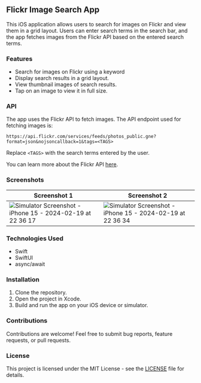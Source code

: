 ## Flickr Image Search App

This iOS application allows users to search for images on Flickr and view them in a grid layout. Users can enter search terms in the search bar, and the app fetches images from the Flickr API based on the entered search terms.

### Features

- Search for images on Flickr using a keyword
- Display search results in a grid layout.
- View thumbnail images of search results.
- Tap on an image to view it in full size.

### API

The app uses the Flickr API to fetch images. The API endpoint used for fetching images is:

```
https://api.flickr.com/services/feeds/photos_public.gne?format=json&nojsoncallback=1&tags=<TAGS>
```

Replace `<TAGS>` with the search terms entered by the user.

You can learn more about the Flickr API [here](https://www.flickr.com/services/feeds/).

### Screenshots

| Screenshot 1    | Screenshot 2 |
| -------- | ------- |
| ![Simulator Screenshot - iPhone 15 - 2024-02-19 at 22 36 17](https://github.com/mobiledge/flickr/assets/6307250/b4c640ce-1b64-41e7-8475-9a242a645dc1) | ![Simulator Screenshot - iPhone 15 - 2024-02-19 at 22 36 34](https://github.com/mobiledge/flickr/assets/6307250/97ad8c49-2af7-4003-9e68-e2ff9f19e431) |

### Technologies Used

- Swift
- SwiftUI
- async/await

### Installation

1. Clone the repository.
2. Open the project in Xcode.
3. Build and run the app on your iOS device or simulator.

### Contributions

Contributions are welcome! Feel free to submit bug reports, feature requests, or pull requests.

### License

This project is licensed under the MIT License - see the [LICENSE](/LICENSE) file for details.
